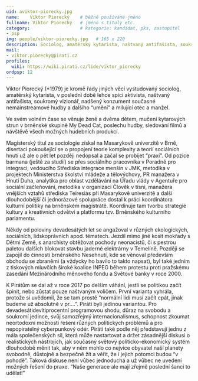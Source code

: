 ```yaml
---
uid: aviktor-piorecky.jpg
name:    Viktor Piorecký 	# běžně používáné jméno
fullname: Viktor Piorecký  	# jméno s tituly etc.
category:                 	# kategorie: kandidat, pks, zastupitel
- psp
img: people/viktor-piorecky.jpg   # 165 x 220
description: Sociolog, amatérský kytarista, naštvaný antifašista, soukromý vizionář, nadšený konzument současné nemainstreamové kultury a milující otec a manžel      	# kratký popis, max 160 znaků
mail:
- viktor.piorecky@pirati.cz
profiles:
  wiki: https://wiki.pirati.cz/lide/viktor_piorecky
ordpsp: 12
---
```


Viktor Piorecký (*1979) je kromě řady jiných věcí vystudovaný sociolog, amatérský kytarista, v poslední době lehce spící aktivista, naštvaný antifašista, soukromý vizionář, nadšený konzument současné nemainstreamové hudby a dalšího “umění” a milující otec a manžel.

Ve svém volném čase se věnuje ženě a dvěma dětem, mučení kytarových strun v brněnské skupině My Dead Cat, poslechu hudby, sledování filmů a návštěvě všech možných hudebních produkcí.

Magisterský titul ze sociologie získal na Masarykově univerzitě v Brně, disertaci pokoušející se o propojení teorie komplexity a teorií sociálních hnutí už ale o pět let později nedopsal a začal se probíjet “praxí”. Od pozice barmana (ještě za studií) se přes sociálního pracovníka v Poradně pro integraci, vedoucího Střediska integrace menšin v JMK, metodika v projektech Ministerstva školství mládeže a tělovýchovy, PR manažera v Hnutí Duha, analytika pro oblast vzdělávání na Úřadu vlády v Agentuře pro sociální začleňování, metodika v organizaci Člověk v tísni, manažera vnějších vztahů střediska Teiresiás při Masarykově univerzitě a další dlouhodobější či jednorázové spolupráce dostal k práci koordinátora kulturní politiky na brněnském magistrátě. Koordinuje tam tvorbu strategie kultury a kreativních odvětví a platformu tzv. Brněnského kulturního parlamentu.

Někdy od poloviny devadesátých let se angažoval v různých ekologických, sociálních, lidskoprávních apod. tématech. Jezdil mimo jiné kosit mokřady s Dětmi Země, s anarchisty obtěžovat pochody neonacistů, či s pestrou paletou dalších blokovat stavbu jaderné elektrárny v Temelíně. Později se zapojil do činnosti brněnského Nesehnutí, kde se věnoval především obchodu se zbraněmi (a vždycky ho bavilo to takto napsat), byl také jedním z tiskových mluvčích široké koalice INPEG během protestu proti pražskému zasedání Mezinárodního měnového fondu a Světové banky v roce 2000.

K Pirátům se dal až v roce 2017 po delším váhání, jestli se politikou začít špinit, nebo zůstat pouze naštvaným voličem. První varianta vyhrála, protože si uvědomil, že se tam prostě “normální lidi musí začít cpát, jinak budeme už absolutně v pr….”. Piráti byli jedinou variantou. Pro devadesátidevítiprocentní programovou shodu, důraz na svobodu a soukromí jedince, svůj samozřejmý internacionalismus, schopnost zkoumat neortodoxní možnosti řešení různých politických problémů a pro nepopiratelný cyberpunkový odér. Piráti také podle něj představují jednu z mála společenských sil, která může nastartovat a držet zásadnější diskusi o realistických nástrojích, jak současný světový politicko-ekonomický systém dlouhodobě měnit tak, aby v něm mohlo co nejvíce obyvatel naší planety svobodně, důstojně a bezpečně žít a věřit, že i jejich potomci budou “v pohodě”. Taková diskuse není vůbec jednoduchá a už vůbec ne uvedení možných řešení do praxe. “Naše generace ale mají zřejmě poslední šanci to udělat!”
